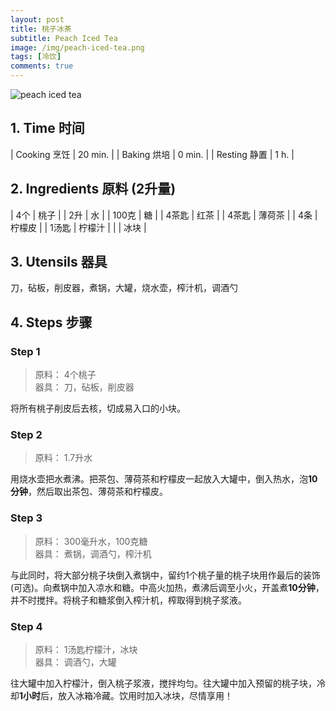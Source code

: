 ```yaml
---
layout: post
title: 桃子冰茶
subtitle: Peach Iced Tea
image: /img/peach-iced-tea.png
tags: [冷饮]
comments: true
---
```


![peach iced tea](https://uraplutonium.github.io/open-recipe/img/peach-iced-tea.png)

## 1. Time 时间

| Cooking 烹饪 | 20 min. |
| Baking 烘培  | 0 min.  |
| Resting 静置 | 1 h.    |

## 2. Ingredients 原料 (2升量)

| 4个   | 桃子   |
| 2升   | 水     |
| 100克 | 糖     |
| 4茶匙 | 红茶   |
| 4茶匙 | 薄荷茶 |
| 4条   | 柠檬皮 |
| 1汤匙 | 柠檬汁 |
|       | 冰块   |

## 3. Utensils 器具

刀，砧板，削皮器，煮锅，大罐，烧水壶，榨汁机，调酒勺

## 4. Steps 步骤

### Step 1
> 原料： 4个桃子  
> 器具： 刀，砧板，削皮器

将所有桃子削皮后去核，切成易入口的小块。

### Step 2
> 原料： 1.7升水  

用烧水壶把水煮沸。把茶包、薄荷茶和柠檬皮一起放入大罐中，倒入热水，泡**10分钟**，然后取出茶包、薄荷茶和柠檬皮。

### Step 3
> 原料： 300毫升水，100克糖  
> 器具： 煮锅，调酒勺，榨汁机

与此同时，将大部分桃子块倒入煮锅中，留约1个桃子量的桃子块用作最后的装饰(可选)。向煮锅中加入凉水和糖。中高火加热，煮沸后调至小火，开盖煮**10分钟**，并不时搅拌。将桃子和糖浆倒入榨汁机，榨取得到桃子浆液。

### Step 4
> 原料： 1汤匙柠檬汁，冰块  
> 器具： 调酒勺，大罐

往大罐中加入柠檬汁，倒入桃子浆液，搅拌均匀。往大罐中加入预留的桃子块，冷却**1小时**后，放入冰箱冷藏。饮用时加入冰块，尽情享用！
